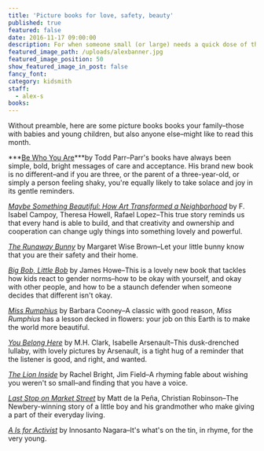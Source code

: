 ```yaml
---
title: 'Picture books for love, safety, beauty'
published: true
featured: false
date: 2016-11-17 09:00:00
description: For when someone small (or large) needs a quick dose of the good in this world.
featured_image_path: /uploads/alexbanner.jpg
featured_image_position: 50
show_featured_image_in_post: false
fancy_font:
category: kidsmith
staff:
  - alex-s
books:
---
```



Without preamble, here are some picture books books your family–those with babies and young children, but also anyone else–might like to read this month.

***[Be Who You Are](http://www.brooklinebooksmith-shop.com/book/9780316265232)***by Todd Parr–Parr's books have always been simple, bold, bright messages of care and acceptance. His brand new book is no different–and if you are three, or the parent of a three-year-old, or simply a person feeling shaky, you're equally likely to take solace and joy in its gentle reminders.

[*Maybe Something Beautiful: How Art Transformed a Neighborhood*](http://www.brooklinebooksmith-shop.com/book/9780544357693) by F. Isabel Campoy, Theresa Howell, Rafael Lopez–This true story reminds us that every hand is able to build, and that creativity and ownership and cooperation can change ugly things into something lovely and powerful.

[*The Runaway Bunny*](http://www.brooklinebooksmith-shop.com/book/9780064430180) by Margaret Wise Brown–Let your little bunny know that you are their safety and their home.

[*Big Bob, Little Bob*](http://www.brooklinebooksmith-shop.com/book/9780763644369) by James Howe–This is a lovely new book that tackles how kids react to gender norms–how to be okay with yourself, and okay with other people, and how to be a staunch defender when someone decides that different isn't okay.

[*Miss Rumphius*](http://www.brooklinebooksmith-shop.com/book/9780140505399) by Barbara Cooney–A classic with good reason, *Miss Rumphius* has a lesson decked in flowers: your job on this Earth is to make the world more beautiful.

[*You Belong Here*](http://www.brooklinebooksmith-shop.com/book/9781938298998) by M.H. Clark, Isabelle Arsenault–This dusk-drenched lullaby, with lovely pictures by Arsenault, is a tight hug of a reminder that the listener is good, and right, and wanted.

[*The Lion Inside*](http://www.brooklinebooksmith-shop.com/book/9780545873505) by Rachel Bright, Jim Field–A rhyming fable about wishing you weren't so small–and finding that you have a voice.

[*Last Stop on Market Street*](http://www.brooklinebooksmith-shop.com/book/9780399257742) by Matt de la Peña, Christian Robinson–The Newbery-winning story of a little boy and his grandmother who make giving a part of their everyday living.

[*A Is for Activist*](http://www.brooklinebooksmith-shop.com/book/9781609805395) by Innosanto Nagara–It's what's on the tin, in rhyme, for the very young.
